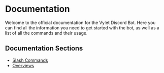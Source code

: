 <h1 style="align: center">Documentation</h1>

Welcome to the official documentation for the Vylet Discord Bot. Here you can find all the information you need to get started with the bot, as well as a list of all the commands and their usage.

## Documentation Sections

- [Slash Commands](./commands/slash)
- [Overviews](./overviews)